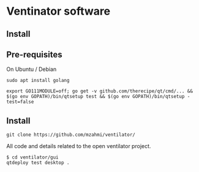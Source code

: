 # Ventinator software

## Install

## Pre-requisites

On Ubuntu / Debian

```
sudo apt install golang
```

```
export GO111MODULE=off; go get -v github.com/therecipe/qt/cmd/... && $(go env GOPATH)/bin/qtsetup test && $(go env GOPATH)/bin/qtsetup -test=false
```

## Install 

```
git clone https://github.com/mzahmi/ventilator/
```

All code and details related to the open ventilator project.

```
$ cd ventilator/gui
qtdeploy test desktop .

```
